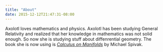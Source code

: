```yaml
---
title: "About"
date: 2015-12-12T21:47:31-08:00
---
```


Axolotl loves mathematics and physics. Axolotl has been studying General Relativity and realized that her knowledge in mathematics was not solid enough. So now she is studying stuff about diffenrential geometry. The book she is now using is [*Calculus on Manifolds*](http://www.amazon.com/Calculus-On-Manifolds-Approach-Classical/dp/0805390219) by Michael Spivak.
